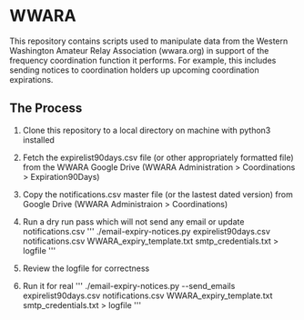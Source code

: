 # WWARA

This repository contains scripts used to manipulate data from
the Western Washington Amateur Relay Association (wwara.org)
in support of the frequency coordination function it performs.
For example, this includes sending notices to coordination holders
up upcoming coordination expirations.

## The Process

1. Clone this repository to a local directory on machine with python3 installed

1. Fetch the expirelist90days.csv file (or other appropriately formatted file) from
   the WWARA Google Drive (WWARA Administration > Coordinations > Expiration90Days)

1. Copy the notifications.csv master file (or the lastest dated version) from Google
   Drive (WWARA Administraion > Coordinations)

1. Run a dry run pass which will not send any email or update notifications.csv
'''
./email-expiry-notices.py expirelist90days.csv notifications.csv WWARA_expiry_template.txt smtp_credentials.txt > logfile
'''

1. Review the logfile for correctness

1. Run it for real
'''
./email-expiry-notices.py --send_emails expirelist90days.csv notifications.csv WWARA_expiry_template.txt smtp_credentials.txt > logfile
'''
